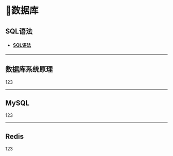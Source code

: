 #  📑数据库

## SQL语法

- #### [SQL语法](数据库/SQL语法.md)

***

## 数据库系统原理

123

***

## MySQL

123

***

## Redis

123
